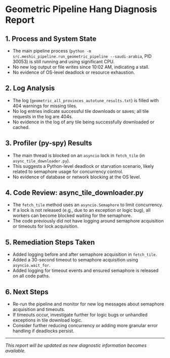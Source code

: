 # Geometric Pipeline Hang Diagnosis Report

## 1. Process and System State
- The main pipeline process (`python -m src.meshic_pipeline.run_geometric_pipeline --saudi-arabia`, PID 30053) is still running and using significant CPU.
- No new log output or file writes since 10:02 AM, indicating a stall.
- No evidence of OS-level deadlock or resource exhaustion.

## 2. Log Analysis
- The log (`geometric_all_provinces_autotune_results.txt`) is filled with 404 warnings for missing tiles.
- No log entries indicate successful tile downloads or saves; all tile requests in the log are 404s.
- No evidence in the log of any tile being successfully downloaded or cached.

## 3. Profiler (py-spy) Results
- The main thread is blocked on an `asyncio` lock in `fetch_tile` (in `async_tile_downloader.py`).
- This suggests a Python-level deadlock or starvation scenario, likely related to semaphore usage for concurrency control.
- No evidence of database or network blocking at the OS level.

## 4. Code Review: async_tile_downloader.py
- The `fetch_tile` method uses an `asyncio.Semaphore` to limit concurrency.
- If a lock is not released (e.g., due to an exception or logic bug), all workers can become blocked waiting for the semaphore.
- The code previously did not have logging around semaphore acquisition or timeouts for lock acquisition.

## 5. Remediation Steps Taken
- Added logging before and after semaphore acquisition in `fetch_tile`.
- Added a 30-second timeout to semaphore acquisition using `asyncio.wait_for`.
- Added logging for timeout events and ensured semaphore is released on all code paths.

## 6. Next Steps
- Re-run the pipeline and monitor for new log messages about semaphore acquisition and timeouts.
- If timeouts occur, investigate further for logic bugs or unhandled exceptions in tile download logic.
- Consider further reducing concurrency or adding more granular error handling if deadlocks persist.

---

*This report will be updated as new diagnostic information becomes available.* 